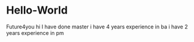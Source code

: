 # Hello-World
Future4you
hi I have done master 
i have 4 years experience in ba
i have 2 years experience in pm
